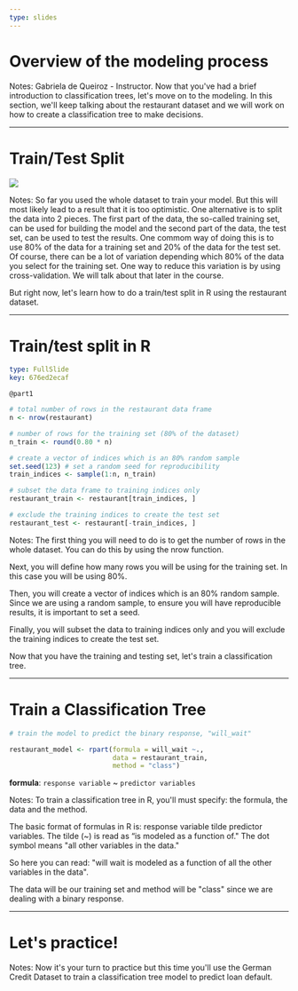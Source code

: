 ```yaml
---
type: slides
---
```


# Overview of the modeling process

Notes: Gabriela de Queiroz - Instructor. Now that you've had a brief introduction to classification trees, let's move on to the modeling. In this section, we'll keep talking about the restaurant dataset and we will work on how to create a classification tree to make decisions.

---

# Train/Test Split

![](https://github.com/open-data-courses/tree-based-models-in-r/blob/master/images/train_test_split.png?raw=TRUE)

Notes: So far you used the whole dataset to train your model. But this will most likely lead to a result that it is too optimistic. 
One alternative is to split the data into 2 pieces. The first part of the data, the so-called training set, can be used for building the model and the second part of the data, the test set, can be used to test the results. 
One commom way of doing this is to use 80% of the data for a training set and 20% of the data for the test set. 
Of course, there can be a lot of variation depending which 80% of the data you select for the training set. One way to reduce this variation is by using cross-validation. We will talk about that later in the course.

But right now, let's learn how to do a train/test split in R using the restaurant dataset.

---

# Train/test split in R


```yaml
type: FullSlide
key: 676ed2ecaf
```


`@part1`


```r
# total number of rows in the restaurant data frame
n <- nrow(restaurant)
```
```r
# number of rows for the training set (80% of the dataset)
n_train <- round(0.80 * n) 
```
```r
# create a vector of indices which is an 80% random sample
set.seed(123) # set a random seed for reproducibility
train_indices <- sample(1:n, n_train)
```

```r
# subset the data frame to training indices only
restaurant_train <- restaurant[train_indices, ]  

# exclude the training indices to create the test set
restaurant_test <- restaurant[-train_indices, ]  
```
Notes: The first thing you will need to do is to get the number of rows in the whole dataset. You can do this by using the nrow function.

Next, you will define how many rows you will be using for the training set. In this case you will be using 80%.

Then, you will create a vector of indices which is an 80% random sample. Since we are using a random sample, to ensure you will have reproducible results, it is important to set a seed. 

Finally, you will subset the data to training indices only and you will exclude the training indices to create the test set.

Now that you have the training and testing set, let's train a classification tree.

---

# Train a Classification Tree

```r
# train the model to predict the binary response, "will_wait"

restaurant_model <- rpart(formula = will_wait ~.,  
                          data = restaurant_train, 
                          method = "class")
```

**formula**: `response variable` ~ `predictor variables`

Notes: To train a classification tree in R, you'll must specify: the formula, the data and the method. 

The basic format of formulas in R is: response variable tilde predictor variables. The tilde (~) is read as “is modeled as a function of." The dot symbol means "all other variables in the data." 

So here you can read: "will wait is modeled as a function of all the other variables in the data". 

The data will be our training set and method will be "class" since we are dealing with a binary response.

---

# Let's practice!

Notes: Now it's your turn to practice but this time you'll use the German Credit Dataset to train a classification tree model to predict loan default.

